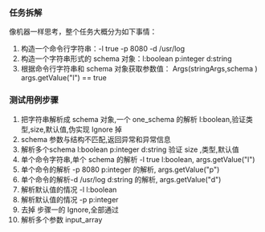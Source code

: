 ### 任务拆解
像机器一样思考，整个任务大概分为如下事情：
1. 构造一个命令行字符串：-l true -p 8080 -d /usr/log
2. 构造一个字符串形式的 schema 对象：l:boolean p:integer d:string
3. 根据命令行字符串和 schema 对象获取参数值： Args(stringArgs,schema ) args.getValue("l") == true


### 测试用例步骤
1. 把字符串解析成 schema 对象,一个 one_schema 的解析 l:boolean,验证类型,size,默认值,伪实现 Ignore 掉
2. schema 参数与结构不匹配,返回异常和异常信息
3. 解析多个schema l:boolean p:integer d:string 验证 size ,类型,默认值
4. 单个命令字符串,单个 schema 的解析 -l true l:boolean, args.getValue("l")
5. 单个命令的解析 -p 8080 p:integer 的解析, args.getValue("p") 
6. 单个命令的解析-d /usr/log d:string 的解析, args.getValue("d")
7. 解析默认值的情况 -l l:boolean 
8. 解析默认值的情况 -p p:integer
9. 去掉 步骤一的 Ignore,全部通过
10. 解析多个参数 input_array 
 
 
